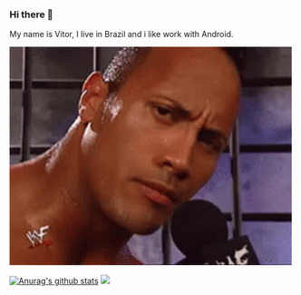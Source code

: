### Hi there 👋

My name is Vitor, I live in Brazil and i like work with Android.

![](therock.gif)

[![Anurag's github stats](https://github-readme-stats.vercel.app/api?username=vitor00almei&show_icons=true&theme=material-palenight)](https://github.com/anuraghazra/github-readme-stats)
![](https://komarev.com/ghpvc/?username=vitor00almei)

<!--
**vitor00almei/vitor00almei** is a ✨ _special_ ✨ repository because its `README.md` (this file) appears on your GitHub profile.

Here are some ideas to get you started:

- 🔭 I’m currently working on ...
- 🌱 I’m currently learning ...
- 👯 I’m looking to collaborate on ...
- 🤔 I’m looking for help with ...
- 💬 Ask me about ...
- 📫 How to reach me: ...
- 😄 Pronouns: ...
- ⚡ Fun fact: ...
-->
